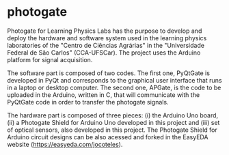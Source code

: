 # photogate

Photogate for Learning Physics Labs has the purpose to develop and deploy the hardware and software system used in the learning physics laboratories of the "Centro de Ciências Agrárias" in the "Universidade Federal de São Carlos" (CCA-UFSCar). The project uses the Arduino platform for signal acquisition.

The software part is composed of two codes. The first one, PyQtGate is developed in PyQt and corresponds to the graphical user interface that runs in a laptop or desktop computer. The second one, APGate, is the code to be uploaded in the Arduino, written in C, that will communicate with the PyQtGate code in order to transfer the photogate signals.

The hardware part is composed of three pieces: (i) the Arduino Uno board, (ii) a Photogate Shield for Arduino Uno developed in this project and (iii) set of optical sensors, also developed in this project. The Photogate Shield for Arduino circuit designs can be also acessed and forked in the EasyEDA website (https://easyeda.com/jocoteles).
